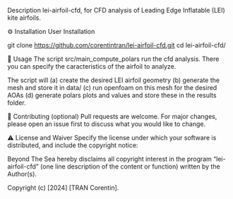 Description
lei-airfoil-cfd, for CFD analysis of Leading Edge Inflatable (LEI) kite airfoils.

⚙️ Installation
User Installation

git clone https://github.com/corentintran/lei-airfoil-cfd.git
cd lei-airfoil-cfd/

👀 Usage
The script src/main_compute_polars run the cfd analysis. There you can specify the caracteristics of the airfoil to analyze.

The script will 
  (a) create the desired LEI airfoil geometry 
  (b) generate the mesh and store it in data/ 
  (c) run openfoam on this mesh for the desired AOAs
  (d) generate polars plots and values and store these in the results folder.

👋 Contributing (optional)
Pull requests are welcome. For major changes, please open an issue first to discuss what you would like to change.

⚠️ License and Waiver
Specify the license under which your software is distributed, and include the copyright notice:

Beyond The Sea hereby disclaims all copyright interest in the program “lei-airfoil-cfd” (one line description of the content or function) written by the Author(s).

Copyright (c) [2024] [TRAN Corentin].
